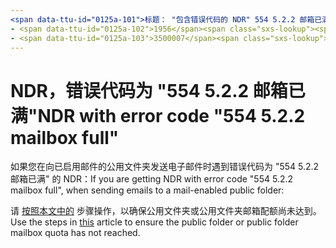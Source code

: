 ```yaml
---
<span data-ttu-id="0125a-101">标题： "包含错误代码的 NDR" 554 5.2.2 邮箱已满 "" ms. author： chrisda author： chrisda manager： dansimp 毫秒04/21/2020。：： It 专业毫秒. 主题：文章 ms. 服务： o365-管理机器人： NOINDEX，NOFOLLOW localization_priority：常规毫秒自定义：</span><span class="sxs-lookup"><span data-stu-id="0125a-101">title: "NDR with error code "554 5.2.2 mailbox full"" ms.author: chrisda author: chrisda manager: dansimp ms.date: 04/21/2020 ms.audience: ITPro ms.topic: article ms.service: o365-administration ROBOTS: NOINDEX, NOFOLLOW localization_priority: Normal ms.custom:</span></span> 
- <span data-ttu-id="0125a-102">1956</span><span class="sxs-lookup"><span data-stu-id="0125a-102">1956</span></span>
- <span data-ttu-id="0125a-103">3500007</span><span class="sxs-lookup"><span data-stu-id="0125a-103">3500007</span></span>
---
```


# <a name="ndr-with-error-code-554-522-mailbox-full"></a><span data-ttu-id="0125a-104">NDR，错误代码为 "554 5.2.2 邮箱已满"</span><span class="sxs-lookup"><span data-stu-id="0125a-104">NDR with error code "554 5.2.2 mailbox full"</span></span>

<span data-ttu-id="0125a-105">如果您在向已启用邮件的公用文件夹发送电子邮件时遇到错误代码为 "554 5.2.2 邮箱已满" 的 NDR：</span><span class="sxs-lookup"><span data-stu-id="0125a-105">If you are getting NDR with error code "554 5.2.2 mailbox full", when sending emails to a mail-enabled public folder:</span></span>  

<span data-ttu-id="0125a-106">请 [按照本文中的](https://aka.ms/554522) 步骤操作，以确保公用文件夹或公用文件夹邮箱配额尚未达到。</span><span class="sxs-lookup"><span data-stu-id="0125a-106">Use the steps in [this](https://aka.ms/554522) article to ensure the public folder or public folder mailbox quota has not reached.</span></span>
